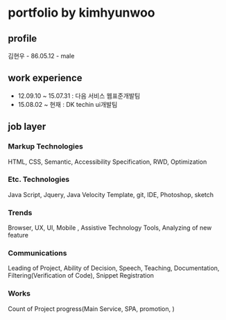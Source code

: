 # portfolio by kimhyunwoo


## profile
  김현우 - 86.05.12 - male
  
## work experience 
 + 12.09.10 ~ 15.07.31 : 다음 서비스 웹표준개발팀
 + 15.08.02 ~ 현재 : DK techin ui개발팀 
 
## job layer
### Markup Technologies
HTML, CSS, Semantic, Accessibility Specification, RWD, Optimization

### Etc. Technologies
Java Script, Jquery, Java Velocity Template, git, IDE, Photoshop, sketch

### Trends
Browser, UX, UI, Mobile , Assistive Technology Tools, Analyzing of new feature

### Communications
Leading of Project, Ability of Decision, Speech, Teaching, Documentation, Filtering(Verification of Code), Snippet Registration

### Works
Count of Project progress(Main Service, SPA, promotion, )
